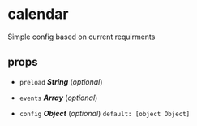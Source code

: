 # calendar 

Simple config based on current requirments 

## props 

- `preload` ***String*** (*optional*) 

- `events` ***Array*** (*optional*) 

- `config` ***Object*** (*optional*) `default: [object Object]` 

